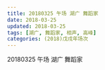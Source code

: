 ```yaml
---
title: 20180325 午场 湖广 舞蹈家
date: 2018-03-25
updated: 2018-03-25
tags: [湖广, 舞蹈家, 相声, 高峰]
categories: (2018)戊戌年场次 
---
```

20180325 午场 湖广 舞蹈家
